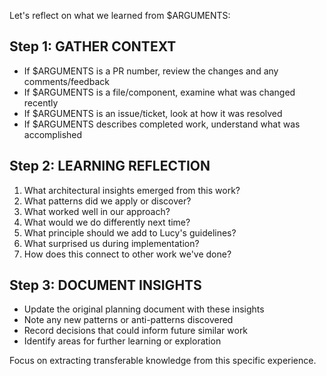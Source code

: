 Let's reflect on what we learned from $ARGUMENTS:

## Step 1: GATHER CONTEXT
- If $ARGUMENTS is a PR number, review the changes and any comments/feedback
- If $ARGUMENTS is a file/component, examine what was changed recently
- If $ARGUMENTS is an issue/ticket, look at how it was resolved
- If $ARGUMENTS describes completed work, understand what was accomplished

## Step 2: LEARNING REFLECTION
1. What architectural insights emerged from this work?
2. What patterns did we apply or discover?
3. What worked well in our approach?
4. What would we do differently next time?
5. What principle should we add to Lucy's guidelines?
6. What surprised us during implementation?
7. How does this connect to other work we've done?

## Step 3: DOCUMENT INSIGHTS
- Update the original planning document with these insights
- Note any new patterns or anti-patterns discovered
- Record decisions that could inform future similar work
- Identify areas for further learning or exploration

Focus on extracting transferable knowledge from this specific experience.

